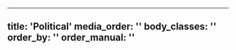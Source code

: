 ---
title: 'Political'
media_order: ''
body_classes: ''
order_by: ''
order_manual: ''
------------------